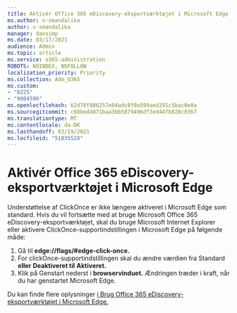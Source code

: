 ```yaml
---
title: Aktivér Office 365 eDiscovery-eksportværktøjet i Microsoft Edge
ms.author: v-smandalika
author: v-smandalika
manager: dansimp
ms.date: 03/17/2021
audience: Admin
ms.topic: article
ms.service: o365-administration
ROBOTS: NOINDEX, NOFOLLOW
localization_priority: Priority
ms.collection: Adm_O365
ms.custom:
- "8225"
- "9004596"
ms.openlocfilehash: 62d78f806257e04adc8f0a599aed291c5bac0e0a
ms.sourcegitcommit: c08bed4071baa3bb5879496df3ed44fb828c8367
ms.translationtype: MT
ms.contentlocale: da-DK
ms.lasthandoff: 03/19/2021
ms.locfileid: "51035528"
---
```

# <a name="enable-the-office-365-ediscovery-export-tool-in-microsoft-edge"></a>Aktivér Office 365 eDiscovery-eksportværktøjet i Microsoft Edge

Understøttelse af ClickOnce er ikke længere aktiveret i Microsoft Edge som standard. Hvis du vil fortsætte med at bruge Microsoft Office 365 eDiscovery-eksportværktøjet, skal du bruge Microsoft Internet Explorer eller aktivere ClickOnce-supportindstillingen i Microsoft Edge på følgende måde:

1. Gå til **edge://flags/#edge-click-once.**
2. For clickOnce-supportindstillingen skal du ændre værdien fra Standard **eller** **Deaktiveret til** **Aktiveret.**
3. Klik på Genstart nederst i **browservinduet.** Ændringen træder i kraft, når du har genstartet Microsoft Edge.

Du kan finde flere oplysninger [i Brug Office 365 eDiscovery-eksportværktøjet i Microsoft Edge.](https://docs.microsoft.com/microsoft-365/compliance/configure-edge-to-export-search-results)


